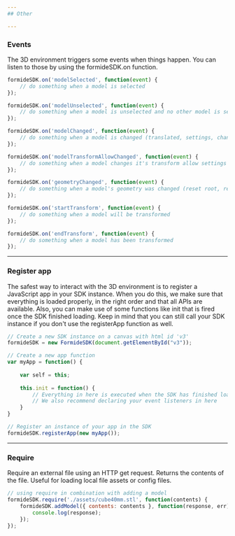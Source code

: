 ```yaml
---
## Other

---
```

### Events
The 3D environment triggers some events when things happen. You can listen to those by using the formideSDK.on function.

``` js
formideSDK.on('modelSelected', function(event) {
    // do something when a model is selected
});

formideSDK.on('modelUnselected', function(event) {
    // do something when a model is unselected and no other model is selected
});

formideSDK.on('modelChanged', function(event) {
    // do something when a model is changed (translated, settings, changed, etc)
});

formideSDK.on('modelTransformAllowChanged', function(event) {
    // do something when a model changes it's transform allow settings
});

formideSDK.on('geometryChanged', function(event) {
    // do something when a model's geometry was changed (reset root, recenter geometry, etc)
});

formideSDK.on('startTransform', function(event) {
    // do something when a model will be transformed
});

formideSDK.on('endTransform', function(event) {
    // do something when a model has been transformed
});
```

---
### Register app
The safest way to interact with the 3D environment is to register a JavaScript app in your SDK instance. When you do this, we make sure that everything is loaded properly, in the right order and that all APIs are available. Also, you can make use of some functions like init that is fired once the SDK finished loading. Keep in mind that you can still call your SDK instance if you don't use the registerApp function as well.

``` js
// Create a new SDK instance on a canvas with html id 'v3'
formideSDK = new FormideSDK(document.getElementById("v3"));

// Create a new app function
var myApp = function() {
    
    var self = this;
    
    this.init = function() {
        // Everything in here is executed when the SDK has finished loading
        // We also recommend declaring your event listeners in here
    }
}

// Register an instance of your app in the SDK
formideSDK.registerApp(new myApp());
```

---
### Require
Require an external file using an HTTP get request. Returns the contents of the file. Useful for loading local file assets or config files.

``` js
// using require in combination with adding a model
formideSDK.require('./assets/cube40mm.stl', function(contents) {
    formideSDK.addModel({ contents: contents }, function(response, err) {
        console.log(response);
    });
});
```

